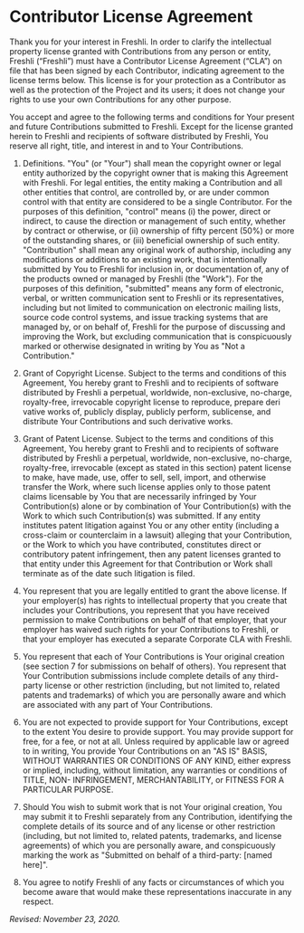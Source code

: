 # Contributor License Agreement

Thank you for your interest in Freshli. In order to clarify the intellectual property license granted with Contributions from any person or entity, Freshli (“Freshli”) must have a Contributor License Agreement (“CLA”) on file that has been signed by each Contributor, indicating agreement to the license terms below. This license is for your protection as a Contributor as well as the protection of the Project and its users; it does not change your rights to use your own Contributions for any other purpose.

You accept and agree to the following terms and conditions for Your present and future Contributions submitted to Freshli. Except for the license granted herein to Freshli and recipients of software distributed by Freshli, You reserve all right, title, and interest in and to Your Contributions.

1.	Definitions. "You" (or "Your") shall mean the copyright owner or legal entity authorized by the copyright owner that is making this Agreement with Freshli. For legal entities, the entity making a Contribution and all other entities that control, are controlled by, or are under common control with that entity are considered to be a single Contributor. For the purposes of this definition, "control" means (i) the power, direct or indirect, to cause the direction or management of such entity, whether by contract or otherwise, or (ii) ownership of fifty percent (50%) or more of the outstanding shares, or (iii) beneficial ownership of such entity.
      "Contribution" shall mean any original work of authorship, including any modifications or additions to an existing work, that is intentionally submitted by You to Freshli for inclusion in, or documentation of, any of the products owned or managed by Freshli (the "Work"). For the purposes of this definition, "submitted" means any form of electronic, verbal, or written communication sent to Freshli or its representatives, including but not limited to communication on electronic mailing lists, source code control systems, and issue tracking systems that are managed by, or on behalf of, Freshli for the purpose of discussing and improving the Work, but excluding communication that is conspicuously marked or otherwise designated in writing by You as "Not a Contribution."

1.	Grant of Copyright License. Subject to the terms and conditions of this Agreement, You hereby grant to Freshli and to recipients of software distributed by Freshli a perpetual, worldwide, non-exclusive, no-charge, royalty-free, irrevocable copyright license to reproduce, prepare deri vative works of, publicly display, publicly perform, sublicense, and distribute Your Contributions and such derivative works.

1.	Grant of Patent License. Subject to the terms and conditions of this Agreement, You hereby grant to Freshli and to recipients of software distributed by Freshli a perpetual, worldwide, non-exclusive, no-charge, royalty-free, irrevocable (except as stated in this section) patent license to make, have made, use, offer to sell, sell, import, and otherwise transfer the Work, where such license applies only to those patent claims licensable by You that are necessarily infringed by Your Contribution(s) alone or by combination of Your Contribution(s) with the Work to which such Contribution(s) was submitted. If any entity institutes patent litigation against You or any other entity (including a cross-claim or counterclaim in a lawsuit) alleging that your Contribution, or the Work to which you have contributed, constitutes direct or contributory patent infringement, then any patent licenses granted to that entity under this Agreement for that Contribution or Work shall terminate as of the date such litigation is filed.

1.	You represent that you are legally entitled to grant the above license. If your employer(s) has rights to intellectual property that you create that includes your Contributions, you represent that you have received permission to make Contributions on behalf of that employer, that your employer has waived such rights for your Contributions to Freshli, or that your employer has executed a separate Corporate CLA with Freshli.

1.	You represent that each of Your Contributions is Your original creation (see section 7 for submissions on behalf of others). You represent that Your Contribution submissions include complete details of any third-party license or other restriction (including, but not limited to, related patents and trademarks) of which you are personally aware and which are associated with any part of Your Contributions.

1.	You are not expected to provide support for Your Contributions, except to the extent You desire to provide support. You may provide support for free, for a fee, or not at all. Unless required by applicable law or agreed to in writing, You provide Your Contributions on an "AS IS" BASIS, WITHOUT WARRANTIES OR CONDITIONS OF ANY KIND, either express or implied, including, without limitation, any warranties or conditions of TITLE, NON- INFRINGEMENT, MERCHANTABILITY, or FITNESS FOR A PARTICULAR PURPOSE.

1.	Should You wish to submit work that is not Your original creation, You may submit it to Freshli separately from any Contribution, identifying the complete details of its source and of any license or other restriction (including, but not limited to, related patents, trademarks, and license agreements) of which you are personally aware, and conspicuously marking the work as "Submitted on behalf of a third-party: [named here]".

1.	You agree to notify Freshli of any facts or circumstances of which you become aware that would make these representations inaccurate in any respect.

_Revised: November 23, 2020._